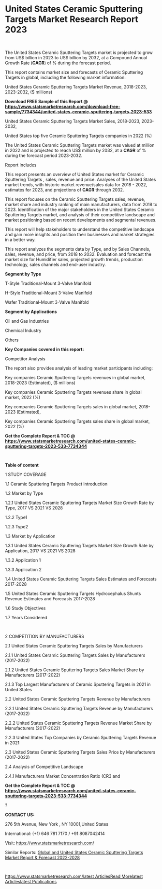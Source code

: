<h1>United States Ceramic Sputtering Targets Market Research Report 2023</h1><br/><p>The United States Ceramic Sputtering Targets market is projected to grow from US$ billion in 2023 to US$ billion by 2032, at a Compound Annual Growth Rate (<strong>CAGR</strong>) of % during the forecast period.</p>
 
 
 
 <p>This report contains market size and forecasts of Ceramic Sputtering Targets in global, including the following market information:</p>
 
 
 
 <p>United States Ceramic Sputtering Targets Market Revenue, 2018-2023, 2023-2032, ($ millions)</p>
 
 
 
 <p><strong>Download FREE Sample of this Report @ <a href="https://www.statsmarketresearch.com/download-free-sample/7734344/united-states-ceramic-sputtering-targets-2023-533">https://www.statsmarketresearch.com/download-free-sample/7734344/united-states-ceramic-sputtering-targets-2023-533</a></strong></p>
 
 
 
 <p>United States Ceramic Sputtering Targets Market Sales, 2018-2023, 2023-2032,</p>
 
 
 
 <p>United States top five Ceramic Sputtering Targets companies in 2022 (%)</p>
 
 
 
 <p>The United States Ceramic Sputtering Targets market was valued at million in 2022 and is projected to reach US$ million by 2032, at a <strong>CAGR</strong> of % during the forecast period 2023-2032.</p>
 
 
 
 <p>Report Includes</p>
 
 
 
 <p>This report presents an overview of United States market for Ceramic Sputtering Targets , sales, revenue and price. Analyses of the United States market trends, with historic market revenue/sales data for 2018 - 2022, estimates for 2023, and projections of <strong>CAGR</strong> through 2032.</p>
 
 
 
 <p>This report focuses on the Ceramic Sputtering Targets sales, revenue, market share and industry ranking of main manufacturers, data from 2018 to 2023. Identification of the major stakeholders in the United States Ceramic Sputtering Targets market, and analysis of their competitive landscape and market positioning based on recent developments and segmental revenues.</p>
 
 
 
 <p>This report will help stakeholders to understand the competitive landscape and gain more insights and position their businesses and market strategies in a better way.</p>
 
 
 
 <p>This report analyzes the segments data by Type, and by Sales Channels, sales, revenue, and price, from 2018 to 2032. Evaluation and forecast the market size for Humidifier sales, projected growth trends, production technology, sales channels and end-user industry.</p>
 
 
 
 <p><strong>Segment by Type</strong></p>
 
 
 
 <p>T-Style Traditional-Mount 3-Valve Manifold</p>
 
 
 
 <p>H-Style Traditional-Mount 3-Valve Manifold</p>
 
 
 
 <p>Wafer Traditional-Mount 3-Valve Manifold</p>
 
 
 
 <p><strong>Segment <strong><strong>by Applications</strong></strong></strong></p>
 
 
 
 <p>Oil and Gas Industries</p>
 
 
 
 <p>Chemical Industry</p>
 
 
 
 <p>Others</p>
 
 
 
 <p><strong>Key Companies covered in this report:</strong></p>
 
 
 
 <p>Competitor Analysis</p>
 
 
 
 <p>The report also provides analysis of leading market participants including:</p>
 
 
 
 <p>Key companies Ceramic Sputtering Targets revenues in global market, 2018-2023 (Estimated), ($ millions)</p>
 
 
 
 <p>Key companies Ceramic Sputtering Targets revenues share in global market, 2022 (%)</p>
 
 
 
 <p>Key companies Ceramic Sputtering Targets sales in global market, 2018-2023 (Estimated),</p>
 
 
 
 <p>Key companies Ceramic Sputtering Targets sales share in global market, 2022 (%)</p>
 
 
 
 <div><b>Get the Complete Report & TOC @ <a href="https://www.statsmarketresearch.com/united-states-ceramic-sputtering-targets-2023-533-7734344">https://www.statsmarketresearch.com/united-states-ceramic-sputtering-targets-2023-533-7734344</a></b></div>
 
 
 
 <p><br />
 
 <b>Table of content</b></p>
 
 
 
 <p>1 STUDY COVERAGE<br />
 
 1.1 Ceramic Sputtering Targets Product Introduction<br />
 
 1.2 Market by Type<br />
 
 1.2.1 United States Ceramic Sputtering Targets Market Size Growth Rate by Type, 2017 VS 2021 VS 2028<br />
 
 1.2.2 Type1<br />
 
 1.2.3 Type2<br />
 
 1.3 Market by Application<br />
 
 1.3.1 United States Ceramic Sputtering Targets Market Size Growth Rate by Application, 2017 VS 2021 VS 2028<br />
 
 1.3.2 Application 1<br />
 
 1.3.3 Application 2<br />
 
 1.4 United States Ceramic Sputtering Targets Sales Estimates and Forecasts 2017-2028<br />
 
 1.5 United States Ceramic Sputtering Targets Hydrocephalus Shunts Revenue Estimates and Forecasts 2017-2028<br />
 
 1.6 Study Objectives<br />
 
 1.7 Years Considered<br />
 
 <br />
 
 2 COMPETITION BY MANUFACTURERS<br />
 
 2.1 United States Ceramic Sputtering Targets Sales by Manufacturers<br />
 
 2.1.1 United States Ceramic Sputtering Targets Sales by Manufacturers (2017-2022)<br />
 
 2.1.2 United States Ceramic Sputtering Targets Sales Market Share by Manufacturers (2017-2022)<br />
 
 2.1.3 Top Largest Manufacturers of Ceramic Sputtering Targets in 2021 in United States<br />
 
 2.2 United States Ceramic Sputtering Targets Revenue by Manufacturers<br />
 
 2.2.1 United States Ceramic Sputtering Targets Revenue by Manufacturers (2017-2022)<br />
 
 2.2.2 United States Ceramic Sputtering Targets Revenue Market Share by Manufacturers (2017-2022)<br />
 
 2.2.3 United States Top Companies by Ceramic Sputtering Targets Revenue in 2021<br />
 
 2.3 United States Ceramic Sputtering Targets Sales Price by Manufacturers (2017-2022)<br />
 
 2.4 Analysis of Competitive Landscape<br />
 
 2.4.1 Manufacturers Market Concentration Ratio (CR3 and</p>
 
 
 
 <div><b>Get the Complete Report & TOC @ <a href="https://www.statsmarketresearch.com/united-states-ceramic-sputtering-targets-2023-533-7734344">https://www.statsmarketresearch.com/united-states-ceramic-sputtering-targets-2023-533-7734344</a></b></div>
 
 
 
 <p>? </p>
 
 
 
 <p><b>CONTACT US:</b><br />
 
 276 5th Avenue, New York , NY 10001,United States<br />
 
 International: (+1) 646 781 7170 / +91 8087042414<br />
 
 Visit: <a href="https://www.statsmarketresearch.com/">https://www.statsmarketresearch.com/</a><br />
 
 Similar Reports: <a href="https://www.statsmarketresearch.com/united-states-ceramic-sputtering-targets-2023-533-7734344">Global and United States Ceramic Sputtering Targets Market Report & Forecast 2022-2028</a><br />
 
 <br />
 
 <a href="https://gyeongbokgung.com">https://www.statsmarketresearch.com/</a><a href="https://hallyeomaritime.com">latest Articles</a><a href="https://jingwansa.com">Read More</a><a href="https://nguoiviet.jp/">latest Articles</a><a href="https://www.intelmarketresearch.com/">latest Publications</a></p>